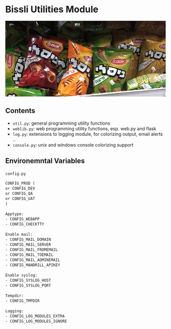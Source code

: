 Bissli Utilities Module
=======================

![libb](https://github.com/bissli/libb/raw/master/bissli.jpg "Bissli - via wikipedia https://en.wikipedia.org/wiki/Bissli")

Contents
--------

- `util.py`: general programming utility functions
- `weblib.py`: web programming utility functions, esp. web.py and flask
- `log.py`: extensions to logging module, for colorizing output, email alerts ..
- `console.py`: unix and windows console colorizing support

Environemntal Variables
-----------------------
`config.py`
```
CONFIG_PROD (
or CONFIG_DEV
or CONFIG_QA
or CONFIG_UAT
)

Apptype:
- CONFIG_WEBAPP
- CONFIG_CHECKTTY

Enable mail:
- CONFIG_MAIL_DOMAIN
- CONFIG_MAIL_SERVER
- CONFIG_MAIL_FROMEMAIL
- CONFIG_MAIL_TOEMAIL
- CONFIG_MAIL_ADMINEMAIL
- CONFIG_MANDRILL_APIKEY

Enable syslog:
- CONFIG_SYSLOG_HOST
- CONFIG_SYSLOG_PORT

Tempdir:
- CONFIG_TMPDIR

Logging:
- CONFIG_LOG_MODULES_EXTRA
- CONFIG_LOG_MODULES_IGNORE
```
